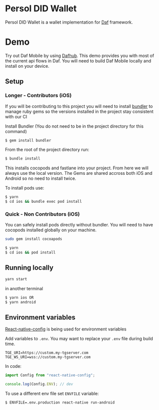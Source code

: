 # Persol DID Wallet

Persol DID Wallet is a wallet implementation for [Daf](https://github.com/uport-project/daf) framework.

# Demo

Try out Daf Mobile by using [Dafhub](https://github.com/uport-project/dafhub). This demo provides you with most of the current api flows in Daf. You will need to build Daf Mobile locally and install on your device.

## Setup

### Longer - Contributors (iOS)

If you will be contributing to this project you will need to install [bundler](https://bundler.io/) to manage ruby gems so the versions installed in the project stay consistent with our CI

Install Bundler (You do not need to be in the project directory for this command)

```bash
$ gem install bundler
```

From the root of the project directory run:

```bash
$ bundle install
```

This installs cocopods and fastlane into your project. From here we will always use the local version. The Gems are shared accross both iOS and Android so no need to install twice.

To install pods use:

```bash
$ yarn
$ cd ios && bundle exec pod install
```

### Quick - Non Contributors (iOS)

You can safely install pods directly without bundler. You will need to have cocopods installed globally on your machine.

```bash
sudo gem install cocoapods
```

```bash
$ yarn
$ cd ios && pod install
```

## Running locally

```bash
yarn start
```

in another terminal

```bash
$ yarn ios OR
$ yarn android
```

## Environment variables

[React-native-config](https://github.com/luggit/react-native-config) is being used for environment variables

Add variables to `.env`. You may want to replace your `.env` file during build time.

```
TGE_URI=https://custom.my-tgserver.com
TGE_WS_URI=wss://custom.my-tgserver.com
```

In code:

```jsx
import Config from "react-native-config";

console.log(Config.ENV); // dev
```

To use a different env file set `ENVFILE` variable:

```
$ ENVFILE=.env.production react-native run-android
```

